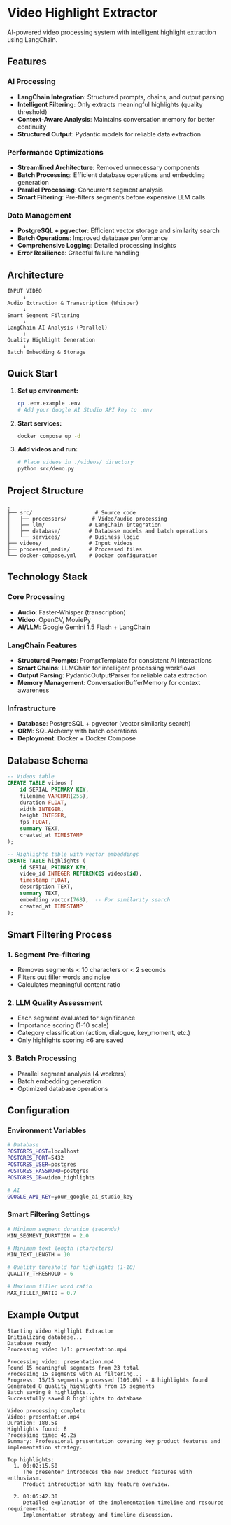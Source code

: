 # Video Highlight Extractor

AI-powered video processing system with intelligent highlight extraction using LangChain.

## Features

### AI Processing
- **LangChain Integration**: Structured prompts, chains, and output parsing
- **Intelligent Filtering**: Only extracts meaningful highlights (quality threshold)
- **Context-Aware Analysis**: Maintains conversation memory for better continuity
- **Structured Output**: Pydantic models for reliable data extraction

### Performance Optimizations
- **Streamlined Architecture**: Removed unnecessary components
- **Batch Processing**: Efficient database operations and embedding generation
- **Parallel Processing**: Concurrent segment analysis
- **Smart Filtering**: Pre-filters segments before expensive LLM calls

### Data Management
- **PostgreSQL + pgvector**: Efficient vector storage and similarity search
- **Batch Operations**: Improved database performance
- **Comprehensive Logging**: Detailed processing insights
- **Error Resilience**: Graceful failure handling

## Architecture

```
INPUT VIDEO
     ↓
Audio Extraction & Transcription (Whisper)
     ↓
Smart Segment Filtering
     ↓
LangChain AI Analysis (Parallel)
     ↓
Quality Highlight Generation
     ↓
Batch Embedding & Storage
```

## Quick Start

1. **Set up environment:**
   ```bash
   cp .env.example .env
   # Add your Google AI Studio API key to .env
   ```

2. **Start services:**
   ```bash
   docker compose up -d
   ```

3. **Add videos and run:**
   ```bash
   # Place videos in ./videos/ directory
   python src/demo.py
   ```

## Project Structure
```
.
├── src/                    # Source code
│   ├── processors/        # Video/audio processing
│   ├── llm/              # LangChain integration
│   ├── database/         # Database models and batch operations
│   └── services/         # Business logic
├── videos/               # Input videos
├── processed_media/      # Processed files
└── docker-compose.yml    # Docker configuration
```

## Technology Stack

### Core Processing
- **Audio**: Faster-Whisper (transcription)
- **Video**: OpenCV, MoviePy
- **AI/LLM**: Google Gemini 1.5 Flash + LangChain

### LangChain Features
- **Structured Prompts**: PromptTemplate for consistent AI interactions
- **Smart Chains**: LLMChain for intelligent processing workflows
- **Output Parsing**: PydanticOutputParser for reliable data extraction
- **Memory Management**: ConversationBufferMemory for context awareness

### Infrastructure
- **Database**: PostgreSQL + pgvector (vector similarity search)
- **ORM**: SQLAlchemy with batch operations
- **Deployment**: Docker + Docker Compose

## Database Schema

```sql
-- Videos table
CREATE TABLE videos (
    id SERIAL PRIMARY KEY,
    filename VARCHAR(255),
    duration FLOAT,
    width INTEGER,
    height INTEGER,
    fps FLOAT,
    summary TEXT,
    created_at TIMESTAMP
);

-- Highlights table with vector embeddings
CREATE TABLE highlights (
    id SERIAL PRIMARY KEY,
    video_id INTEGER REFERENCES videos(id),
    timestamp FLOAT,
    description TEXT,
    summary TEXT,
    embedding vector(768),  -- For similarity search
    created_at TIMESTAMP
);
```

## Smart Filtering Process

### 1. Segment Pre-filtering
- Removes segments < 10 characters or < 2 seconds
- Filters out filler words and noise
- Calculates meaningful content ratio

### 2. LLM Quality Assessment
- Each segment evaluated for significance
- Importance scoring (1-10 scale)
- Category classification (action, dialogue, key_moment, etc.)
- Only highlights scoring ≥6 are saved

### 3. Batch Processing
- Parallel segment analysis (4 workers)
- Batch embedding generation
- Optimized database operations

## Configuration

### Environment Variables
```bash
# Database
POSTGRES_HOST=localhost
POSTGRES_PORT=5432
POSTGRES_USER=postgres
POSTGRES_PASSWORD=postgres
POSTGRES_DB=video_highlights

# AI
GOOGLE_API_KEY=your_google_ai_studio_key
```

### Smart Filtering Settings
```python
# Minimum segment duration (seconds)
MIN_SEGMENT_DURATION = 2.0

# Minimum text length (characters)
MIN_TEXT_LENGTH = 10

# Quality threshold for highlights (1-10)
QUALITY_THRESHOLD = 6

# Maximum filler word ratio
MAX_FILLER_RATIO = 0.7
```

## Example Output

```
Starting Video Highlight Extractor
Initializing database...
Database ready
Processing video 1/1: presentation.mp4

Processing video: presentation.mp4
Found 15 meaningful segments from 23 total
Processing 15 segments with AI filtering...
Progress: 15/15 segments processed (100.0%) - 8 highlights found
Generated 8 quality highlights from 15 segments
Batch saving 8 highlights...
Successfully saved 8 highlights to database

Video processing complete
Video: presentation.mp4
Duration: 180.5s
Highlights found: 8
Processing time: 45.2s
Summary: Professional presentation covering key product features and implementation strategy.

Top highlights:
  1. 00:02:15.50
     The presenter introduces the new product features with enthusiasm.
     Product introduction with key feature overview.

  2. 00:05:42.30
     Detailed explanation of the implementation timeline and resource requirements.
     Implementation strategy and timeline discussion.